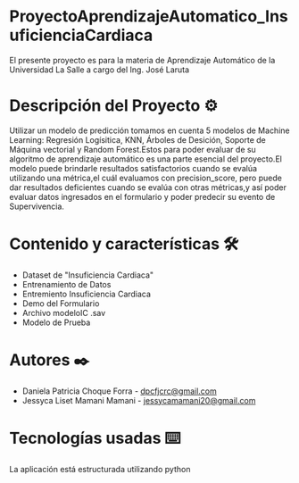 # ProyectoAprendizajeAutomatico_InsuficienciaCardiaca
El presente proyecto es para la materia de Aprendizaje Automático de la Universidad La Salle a cargo del Ing. José Laruta

# Descripción del Proyecto ⚙️
Utilizar un modelo de predicción tomamos en cuenta 5 modelos de Machine Learning: Regresión Logísitica, KNN, Árboles de Desición, Soporte de Máquina vectorial y Random Forest.Estos para poder evaluar de su algoritmo de aprendizaje automático es una parte esencial del proyecto.El modelo puede brindarle resultados satisfactorios cuando se evalúa utilizando una métrica,el cuál evaluamos con precision_score, pero puede dar resultados deficientes cuando se evalúa con otras métricas,y así poder evaluar datos ingresados en el formulario y poder predecir su evento de Supervivencia.


# Contenido y características 🛠️
- Dataset de "Insuficiencia Cardiaca"
- Entrenamiento de Datos
- Entremiento Insuficiencia Cardiaca
- Demo del Formulario
- Archivo modeloIC .sav
- Modelo de Prueba

# Autores ✒️
- Daniela Patricia Choque Forra  - dpcfjcrc@gmail.com
- Jessyca Liset Mamani Mamani - jessycamamani20@gmail.com

# Tecnologías usadas ⌨️
La aplicación está estructurada utilizando python

